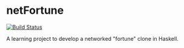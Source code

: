 # netFortune
[![Build Status](https://travis-ci.org/jhc-at-home/netFortune.svg?branch=master)](https://travis-ci.org/jhc-at-home/netFortune)

A learning project to develop a networked "fortune" clone in Haskell.
